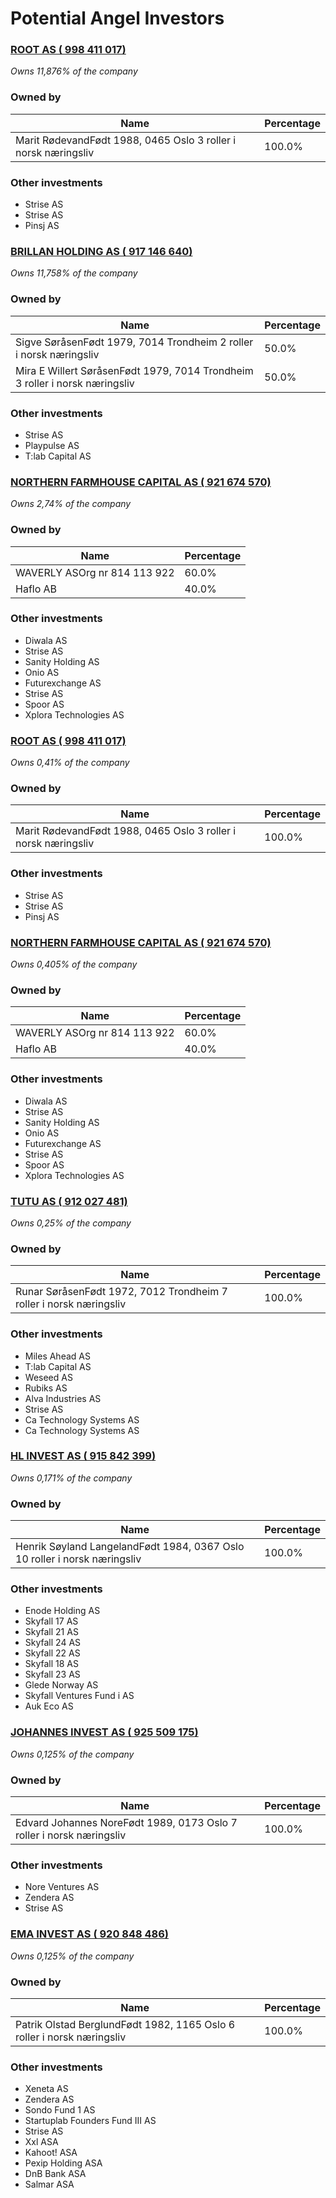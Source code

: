 # Potential Angel Investors

### [ROOT AS ( 998 411 017)](https://www.proff.no/aksjon%C3%A6rer/bedrift/root-as/998411017)
*Owns 11,876% of the company*

### Owned by
| Name | Percentage |
| --- | --- |
| Marit RødevandFødt 1988, 0465 Oslo 3 roller i norsk næringsliv | 100.0% |


### Other investments
- Strise AS
- Strise AS
- Pinsj AS

### [BRILLAN HOLDING AS ( 917 146 640)](https://www.proff.no/aksjon%C3%A6rer/bedrift/brillan-holding-as/917146640)
*Owns 11,758% of the company*

### Owned by
| Name | Percentage |
| --- | --- |
| Sigve SøråsenFødt 1979, 7014 Trondheim 2 roller i norsk næringsliv | 50.0% |
| Mira E Willert SøråsenFødt 1979, 7014 Trondheim 3 roller i norsk næringsliv | 50.0% |


### Other investments
- Strise AS
- Playpulse AS
- T:lab Capital AS

### [NORTHERN FARMHOUSE CAPITAL AS ( 921 674 570)](https://www.proff.no/aksjon%C3%A6rer/bedrift/northern-farmhouse-capital-as/921674570)
*Owns 2,74% of the company*

### Owned by
| Name | Percentage |
| --- | --- |
| WAVERLY ASOrg nr 814 113 922 | 60.0% |
| Haflo AB | 40.0% |


### Other investments
- Diwala AS
- Strise AS
- Sanity Holding AS
- Onio AS
- Futurexchange AS
- Strise AS
- Spoor AS
- Xplora Technologies AS

### [ROOT AS ( 998 411 017)](https://www.proff.no/aksjon%C3%A6rer/bedrift/root-as/998411017)
*Owns 0,41% of the company*

### Owned by
| Name | Percentage |
| --- | --- |
| Marit RødevandFødt 1988, 0465 Oslo 3 roller i norsk næringsliv | 100.0% |


### Other investments
- Strise AS
- Strise AS
- Pinsj AS

### [NORTHERN FARMHOUSE CAPITAL AS ( 921 674 570)](https://www.proff.no/aksjon%C3%A6rer/bedrift/northern-farmhouse-capital-as/921674570)
*Owns 0,405% of the company*

### Owned by
| Name | Percentage |
| --- | --- |
| WAVERLY ASOrg nr 814 113 922 | 60.0% |
| Haflo AB | 40.0% |


### Other investments
- Diwala AS
- Strise AS
- Sanity Holding AS
- Onio AS
- Futurexchange AS
- Strise AS
- Spoor AS
- Xplora Technologies AS

### [TUTU AS ( 912 027 481)](https://www.proff.no/aksjon%C3%A6rer/bedrift/tutu-as/912027481)
*Owns 0,25% of the company*

### Owned by
| Name | Percentage |
| --- | --- |
| Runar SøråsenFødt 1972, 7012 Trondheim 7 roller i norsk næringsliv | 100.0% |


### Other investments
- Miles Ahead AS
- T:lab Capital AS
- Weseed AS
- Rubiks AS
- Alva Industries AS
- Strise AS
- Ca Technology Systems AS
- Ca Technology Systems AS

### [HL INVEST AS ( 915 842 399)](https://www.proff.no/aksjon%C3%A6rer/bedrift/hl-invest-as/915842399)
*Owns 0,171% of the company*

### Owned by
| Name | Percentage |
| --- | --- |
| Henrik Søyland LangelandFødt 1984, 0367 Oslo 10 roller i norsk næringsliv | 100.0% |


### Other investments
- Enode Holding AS
- Skyfall 17 AS
- Skyfall 21 AS
- Skyfall 24 AS
- Skyfall 22 AS
- Skyfall 18 AS
- Skyfall 23 AS
- Glede Norway AS
- Skyfall Ventures Fund i AS
- Auk Eco AS

### [JOHANNES INVEST AS ( 925 509 175)](https://www.proff.no/aksjon%C3%A6rer/bedrift/johannes-invest-as/925509175)
*Owns 0,125% of the company*

### Owned by
| Name | Percentage |
| --- | --- |
| Edvard Johannes NoreFødt 1989, 0173 Oslo 7 roller i norsk næringsliv | 100.0% |


### Other investments
- Nore Ventures AS
- Zendera AS
- Strise AS

### [EMA INVEST AS ( 920 848 486)](https://www.proff.no/aksjon%C3%A6rer/bedrift/ema-invest-as/920848486)
*Owns 0,125% of the company*

### Owned by
| Name | Percentage |
| --- | --- |
| Patrik Olstad BerglundFødt 1982, 1165 Oslo 6 roller i norsk næringsliv | 100.0% |


### Other investments
- Xeneta AS
- Zendera AS
- Sondo Fund 1 AS
- Startuplab Founders Fund III AS
- Strise AS
- Xxl ASA
- Kahoot! ASA
- Pexip Holding ASA
- DnB Bank ASA
- Salmar ASA

